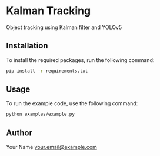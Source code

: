 # Kalman Tracking

Object tracking using Kalman filter and YOLOv5

## Installation

To install the required packages, run the following command:

```sh
pip install -r requirements.txt
```

## Usage

To run the example code, use the following command:

```sh
python examples/example.py
```

## Author

Your Name
your.email@example.com
